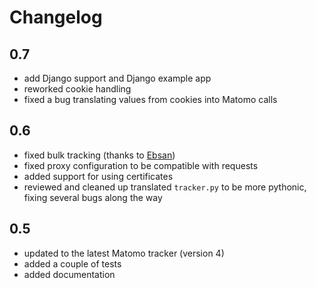 # Changelog

## 0.7

* add Django support and Django example app
* reworked cookie handling
* fixed a bug translating values from cookies into Matomo calls


## 0.6

* fixed bulk tracking (thanks to [Ebsan](https://github.com/Ebsan))
* fixed proxy configuration to be compatible with requests
* added support for using certificates
* reviewed and cleaned up translated `tracker.py` to be more pythonic, fixing several bugs along the way


## 0.5

* updated to the latest Matomo tracker (version 4)
* added a couple of tests
* added documentation
